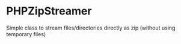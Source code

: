 PHPZipStreamer
==============

Simple class to stream files/directories directly as zip (without using temporary files)
